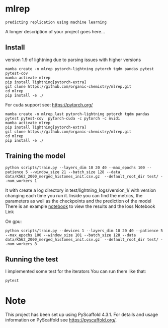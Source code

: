 

# mlrep




    predicting replication using machine learning


A longer description of your project goes here...


## Install

version 1.9 of lightning due to parsing issues with higher versions 

```
mamba create -n mlrep pytorch-lightning pytorch tqdm pandas pytest pytest-cov
mamba activate mlrep
pip install lightning[pytorch-extra]
git clone https://github.com/organic-chemistry/mlrep.git
cd mlrep
pip install -e ./
```
For cuda support see:
https://pytorch.org/
```
mamba create -n mlrep_last pytorch-lightning pytorch tqdm pandas pytest pytest-cov  pytorch-cuda -c pytorch -c nvidi
mamba activate mlrep
pip install lightning[pytorch-extra]
git clone https://github.com/organic-chemistry/mlrep.git
cd mlrep
pip install -e ./

```


## Training the model

```
python scripts/train.py --layers_dim 10 20 40 --max_epochs 100 --patience 5 --window_size 21 --batch_size 128 --data data/K562_2000_merged_histones_init.csv.gz  --default_root_dir test/ --num_workers 1
```
It with create a log directory in test/lightning_logs/version_1/ with version changing each time you run it.
Inside you can find the metrics, the parameters as well as the checkpoints and the prediction of the model
There is an example [notebook](notebook/check_results.ipynb) to view the results and the loss Notebook Link 

On gpu:
```
python scripts/train.py --devices 1 --layers_dim 10 20 40 --patience 5 --max_epochs 100 --window_size 101 --batch_size 128 --data data/K562_2000_merged_histones_init.csv.gz  --default_root_dir test/ --num_workers 8
```

## Running the test
I implemented some test for the iterators
You can run them like that:
```
pytest
```

Note
====

This project has been set up using PyScaffold 4.3.1. For details and usage
information on PyScaffold see https://pyscaffold.org/.
